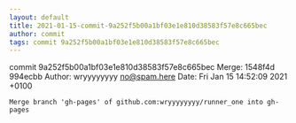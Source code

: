 ```yaml
---
layout: default
title: 2021-01-15-commit-9a252f5b00a1bf03e1e810d38583f57e8c665bec
author: commit
tags: commit 9a252f5b00a1bf03e1e810d38583f57e8c665bec
---
```


commit 9a252f5b00a1bf03e1e810d38583f57e8c665bec
Merge: 1548f4d 994ecbb
Author: wryyyyyyyy <no@spam.here>
Date:   Fri Jan 15 14:52:09 2021 +0100

    Merge branch 'gh-pages' of github.com:wryyyyyyyy/runner_one into gh-pages
